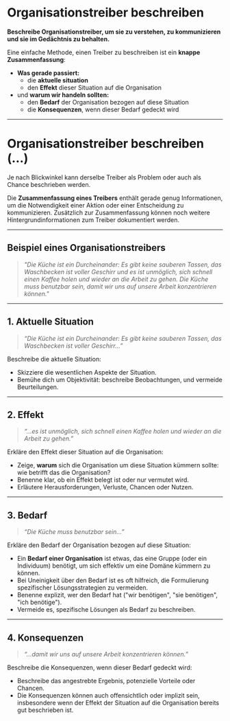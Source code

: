 # Organisationstreiber beschreiben

**Beschreibe Organisationstreiber, um sie zu verstehen, zu kommunizieren und sie im Gedächtnis zu behalten.**

Eine einfache Methode, einen Treiber zu beschreiben ist ein **knappe Zusammenfassung**:

- **Was gerade passiert:** 
    - die **aktuelle situation**
    - den **Effekt** dieser Situation auf die Organisation
- und **warum wir handeln sollten:** 
    - den **Bedarf** der Organisation bezogen auf diese Situation
    - die **Konsequenzen**, wenn dieser Bedarf gedeckt wird

* * *

# Organisationstreiber beschreiben (…)

Je nach Blickwinkel kann derselbe Treiber als Problem oder auch als Chance beschrieben werden.

Die **Zusammenfassung eines Treibers** enthält gerade genug Informationen, um die Notwendigkeit einer Aktion oder einer Entscheidung zu kommunizieren. Zusätzlich zur Zusammenfassung können noch weitere Hintergrundinformationen zum Treiber dokumentiert werden.

* * *

## Beispiel eines Organisationstreibers

> *"Die Küche ist ein Durcheinander: Es gibt keine sauberen Tassen, das Waschbecken ist voller Geschirr und es ist unmöglich, sich schnell einen Kaffee holen und wieder an die Arbeit zu gehen. Die Küche muss benutzbar sein, damit wir uns auf unsere Arbeit konzentrieren können."*

* * *

## 1. Aktuelle Situation

> *“Die Küche ist ein Durcheinander: Es gibt keine sauberen Tassen, das Waschbecken ist voller Geschirr...”*

Beschreibe die aktuelle Situation:

- Skizziere die wesentlichen Aspekte der Situation.
- Bemühe dich um Objektivität: beschreibe Beobachtungen, und vermeide Beurteilungen.

* * *

## 2. Effekt

> *“...es ist unmöglich, sich schnell einen Kaffee holen und wieder an die Arbeit zu gehen.”*

Erkläre den Effekt dieser Situation auf die Organisation:

- Zeige, **warum** sich die Organisation um diese Situation kümmern sollte: wie betrifft das die Organisation? 
- Benenne klar, ob ein Effekt belegt ist oder nur vermutet wird. 
- Erläutere Herausforderungen, Verluste, Chancen oder Nutzen. 

* * *

## 3. Bedarf

> *“Die Küche muss benutzbar sein...”*

Erkläre den Bedarf der Organisation bezogen auf diese Situation:

- Ein **Bedarf einer Organisation** ist etwas, das eine Gruppe (oder ein Individuum) benötigt, um sich effektiv um eine Domäne kümmern zu können. 
- Bei Uneinigkeit über den Bedarf ist es oft hilfreich, die Formulierung spezifischer Lösungsstrategien zu vermeiden.
- Benenne explizit, wer den Bedarf hat ("wir benötigen", "sie benötigen", "ich benötige").
- Vermeide es, spezifische Lösungen als Bedarf zu beschreiben.

* * *

## 4. Konsequenzen

> *“...damit wir uns auf unsere Arbeit konzentrieren können.”*

Beschreibe die Konsequenzen, wenn dieser Bedarf gedeckt wird:

- Beschreibe das angestrebte Ergebnis, potenzielle Vorteile oder Chancen.
- Die Konsequenzen können auch offensichtlich oder implizit sein, insbesondere wenn der Effekt der Situation auf die Organisation bereits gut beschrieben ist.